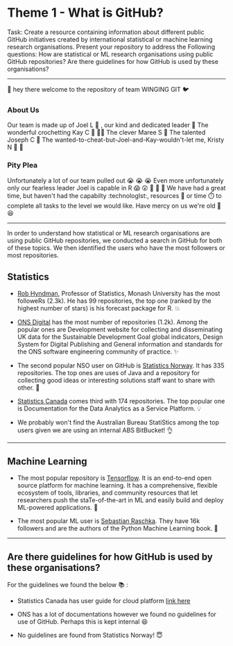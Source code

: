 # Theme 1 - What is GitHub?

Task:
Create a resource containing information about different public GitHub initiatives created by international statistical or machine learning research organisations. Present your repository to address the Following questions: How are statistical or ML research organisations using public GitHub repositories? Are there guidelines for how GitHub is used by these organisations?

---
:wave: hey there welcome to the repository of team WINGING GIT :bird:

### About Us 
Our team is made up of Joel L :bearded_person: , our kind and dedicated leader :crown:
The wonderful crochetting Kay C :yarn: :curly_haired_woman:
The clever Maree S :woman:
The talented Joseph C :basketball:
The wanted-to-cheat-but-Joel-and-Kay-wouldn't-let me, Kristy N :fox_face: :woman:

### Pity Plea
Unfortunately a lot of our team pulled out :sob: :sob: :sob:
Even more unfortunately only our fearless leader Joel is capable in R :scream:	:astonished: :older_woman: :older_woman: :older_woman:
We have had a great time, but haven't had the capabilty :technologIst:, resources :money_with_wings: or time :stopwatch: to complete all tasks to the level we would like. 
Have mercy on us we're old :older_woman: :laughing:

---
In order to understand how statistical or ML research organisations are using public GitHub repositories, we conducted a search in GitHub for both of these topics. We then identified the users who have the most followers or most repositories.

## Statistics

- [Rob Hyndman](https://github.com/robjhyndman), Professor of Statistics, Monash University has the most followeRs (2.3k). He has 99 repositories, the top one (ranked by the highest number of stars) is his forecast package for R. :boom:

- [ONS Digital](https://github.com/ONSdigital) has the most number of repositories (1.2k). Among the popular ones are Development website for collecting and disseminating UK data for the Sustainable Development Goal global indicators, Design System for Digital Publishing and General information and standards for the ONS software engineering community of practice. :sparkles: 

- The second popular NSO user on GitHub is [Statistics Norway](https://github.com/statisticsnorway). It has 335 repositories. The top ones are uses of Java and a repository for collecting good ideas or interesting solutions staff want to share with other. :rocket:

- [Statistics Canada](https://github.com/StatCan) comes third with 174 repositories. The top popular one is Documentation for the Data Analytics as a Service Platform. :bulb: 

- We probably won't find the Australian Bureau StatiStics among the top users given we are using an internal ABS BitBucket! :ok_hand: 

---
## Machine Learning 

- The most popular repository is [Tensorflow](https://github.com/tensorflow/tensorflow). It is an end-to-end open source platform for machine learning. It has a comprehensive, flexible ecosystem of tools, libraries, and community resources that let researchers push the staTe-of-the-art in ML and easily build and deploy ML-powered applications. :star2: 

- The most popular ML user is [Sebastian Raschka](https://github.com/rasbt). They have 16k followers and are the authors of the Python Machine Learning book. :green_heart: 
---
## Are there guidelines for how GitHub is used by these organisations? 


For the guidelines we found the below :books: :

- Statistics Canada has user guide for cloud platform [link here](https://github.com/StatCan/cloud-native-platform)

- ONS has a lot of documentations however we found no guidelines for use of GitHub. Perhaps this is kept internal :laughing: 

- No guidelines are found from Statistics Norway! :innocent:
